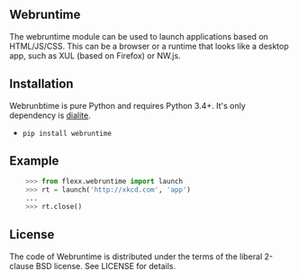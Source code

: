 Webruntime
----------

The webruntime module can be used to launch applications based on
HTML/JS/CSS. This can be a browser or a runtime that looks like a
desktop app, such as XUL (based on Firefox) or NW.js.


Installation
------------

Webrunbtime is pure Python and requires Python 3.4+.
It's only dependency is [dialite](https://github.com/flexxui/dialite).

* ``pip install webruntime``


Example
-------

```py
    >>> from flexx.webruntime import launch
    >>> rt = launch('http://xkcd.com', 'app')
    ...
    >>> rt.close()
```

License
-------

The code of Webruntime is distributed under the terms of
the liberal 2-clause BSD license. See LICENSE for details.
